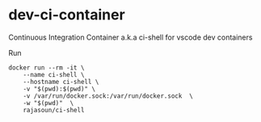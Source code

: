 # dev-ci-container

Continuous Integration Container a.k.a ci-shell for vscode dev containers

Run 
```
docker run --rm -it \
    --name ci-shell \
    --hostname ci-shell \
    -v "$(pwd):$(pwd)" \
    -v /var/run/docker.sock:/var/run/docker.sock  \
    -w "$(pwd)"  \
    rajasoun/ci-shell
```
